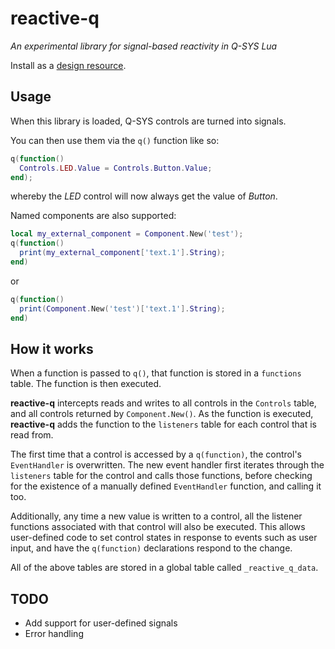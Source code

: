 # reactive-q
*An experimental library for signal-based reactivity in Q-SYS Lua*

Install as a [design resource](https://q-syshelp.qsc.com/#Control_Scripting/External_Lua_Modules.htm).


## Usage

When this library is loaded, Q-SYS controls are turned into signals.

You can then use them via the `q()` function like so:

```lua
q(function()
  Controls.LED.Value = Controls.Button.Value;
end);
```
whereby the *LED* control will now always get the value of *Button*.

Named components are also supported:
```lua
local my_external_component = Component.New('test');
q(function()
  print(my_external_component['text.1'].String);
end)
```
or
```lua
q(function()
  print(Component.New('test')['text.1'].String);
end)
```

## How it works
When a function is passed to `q()`, that function is stored in a `functions` table. The function is then executed.

**reactive-q** intercepts reads and writes to all controls in the `Controls` table, and all controls returned by `Component.New()`. As the function is executed, **reactive-q**  adds the function to the `listeners` table for each control that is read from.

The first time that a control is accessed by a `q(function)`, the control's `EventHandler` is overwritten. The new event handler first iterates through the `listeners` table for the control and calls those functions, before checking for the existence of a manually defined `EventHandler` function, and calling it too.

Additionally, any time a new value is written to a control, all the listener functions associated with that control will also be executed. This allows user-defined code to set control states in response to events such as user input, and have the `q(function)` declarations respond to the change.

All of the above tables are stored in a global table called `_reactive_q_data`.

## TODO
 - Add support for user-defined signals
 - Error handling